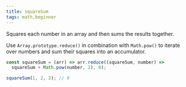 ```yaml
---
title: squareSum
tags: math,beginner
---
```


Squares each number in an array and then sums the results together.

Use `Array.prototype.reduce()` in combination with `Math.pow()` to iterate over numbers and sum their squares into an accumulator.

```js
const squareSum = (arr) => arr.reduce((squareSum, number) =>
  squareSum + Math.pow(number, 2), 0);
```

```js
squareSum(1, 2, 2); // 9
```
